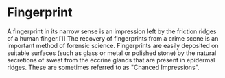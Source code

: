 # Fingerprint

A fingerprint in its narrow sense is an impression left by the friction ridges of a human finger.[1] The recovery of fingerprints from a crime scene is an important method of forensic science. Fingerprints are easily deposited on suitable surfaces (such as glass or metal or polished stone) by the natural secretions of sweat from the eccrine glands that are present in epidermal ridges. These are sometimes referred to as "Chanced Impressions".
